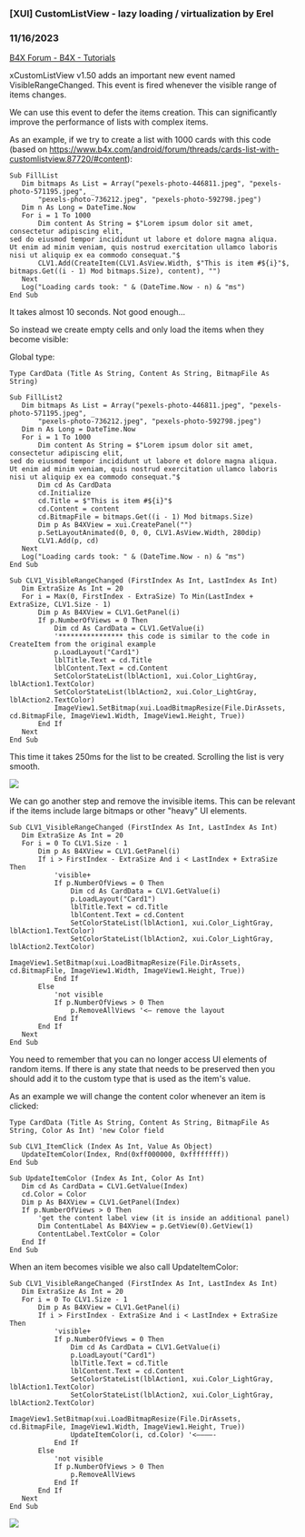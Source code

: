###  [XUI] CustomListView - lazy loading / virtualization by Erel
### 11/16/2023
[B4X Forum - B4X - Tutorials](https://www.b4x.com/android/forum/threads/87930/)

xCustomListView v1.50 adds an important new event named VisibleRangeChanged. This event is fired whenever the visible range of items changes.  
  
We can use this event to defer the items creation. This can significantly improve the performance of lists with complex items.  
  
As an example, if we try to create a list with 1000 cards with this code (based on <https://www.b4x.com/android/forum/threads/cards-list-with-customlistview.87720/#content>):  

```B4X
Sub FillList  
   Dim bitmaps As List = Array("pexels-photo-446811.jpeg", "pexels-photo-571195.jpeg", _  
       "pexels-photo-736212.jpeg", "pexels-photo-592798.jpeg")  
   Dim n As Long = DateTime.Now  
   For i = 1 To 1000  
       Dim content As String = $"Lorem ipsum dolor sit amet,  
consectetur adipiscing elit,  
sed do eiusmod tempor incididunt ut labore et dolore magna aliqua.  
Ut enim ad minim veniam, quis nostrud exercitation ullamco laboris nisi ut aliquip ex ea commodo consequat."$  
       CLV1.Add(CreateItem(CLV1.AsView.Width, $"This is item #${i}"$, bitmaps.Get((i - 1) Mod bitmaps.Size), content), "")  
   Next  
   Log("Loading cards took: " & (DateTime.Now - n) & "ms")  
End Sub
```

  
  
It takes almost 10 seconds. Not good enough…  
  
So instead we create empty cells and only load the items when they become visible:  
  
Global type:  

```B4X
Type CardData (Title As String, Content As String, BitmapFile As String)
```

  
  

```B4X
Sub FillList2  
   Dim bitmaps As List = Array("pexels-photo-446811.jpeg", "pexels-photo-571195.jpeg", _  
       "pexels-photo-736212.jpeg", "pexels-photo-592798.jpeg")  
   Dim n As Long = DateTime.Now  
   For i = 1 To 1000  
       Dim content As String = $"Lorem ipsum dolor sit amet,  
consectetur adipiscing elit,  
sed do eiusmod tempor incididunt ut labore et dolore magna aliqua.  
Ut enim ad minim veniam, quis nostrud exercitation ullamco laboris nisi ut aliquip ex ea commodo consequat."$  
       Dim cd As CardData  
       cd.Initialize  
       cd.Title = $"This is item #${i}"$  
       cd.Content = content  
       cd.BitmapFile = bitmaps.Get((i - 1) Mod bitmaps.Size)  
       Dim p As B4XView = xui.CreatePanel("")  
       p.SetLayoutAnimated(0, 0, 0, CLV1.AsView.Width, 280dip)  
       CLV1.Add(p, cd)  
   Next  
   Log("Loading cards took: " & (DateTime.Now - n) & "ms")  
End Sub  
  
Sub CLV1_VisibleRangeChanged (FirstIndex As Int, LastIndex As Int)  
   Dim ExtraSize As Int = 20  
   For i = Max(0, FirstIndex - ExtraSize) To Min(LastIndex + ExtraSize, CLV1.Size - 1)  
       Dim p As B4XView = CLV1.GetPanel(i)  
       If p.NumberOfViews = 0 Then  
           Dim cd As CardData = CLV1.GetValue(i)  
           '**************** this code is similar to the code in CreateItem from the original example  
           p.LoadLayout("Card1")  
           lblTitle.Text = cd.Title  
           lblContent.Text = cd.Content  
           SetColorStateList(lblAction1, xui.Color_LightGray, lblAction1.TextColor)  
           SetColorStateList(lblAction2, xui.Color_LightGray, lblAction2.TextColor)  
           ImageView1.SetBitmap(xui.LoadBitmapResize(File.DirAssets, cd.BitmapFile, ImageView1.Width, ImageView1.Height, True))  
       End If  
   Next  
End Sub
```

  
This time it takes 250ms for the list to be created. Scrolling the list is very smooth.  
  
![](https://www.b4x.com/basic4android/images/SS-2018-01-04_12.31.51.png)  
  
We can go another step and remove the invisible items. This can be relevant if the items include large bitmaps or other "heavy" UI elements.  
  

```B4X
Sub CLV1_VisibleRangeChanged (FirstIndex As Int, LastIndex As Int)  
   Dim ExtraSize As Int = 20  
   For i = 0 To CLV1.Size - 1  
       Dim p As B4XView = CLV1.GetPanel(i)  
       If i > FirstIndex - ExtraSize And i < LastIndex + ExtraSize Then  
           'visible+  
           If p.NumberOfViews = 0 Then  
               Dim cd As CardData = CLV1.GetValue(i)  
               p.LoadLayout("Card1")  
               lblTitle.Text = cd.Title  
               lblContent.Text = cd.Content  
               SetColorStateList(lblAction1, xui.Color_LightGray, lblAction1.TextColor)  
               SetColorStateList(lblAction2, xui.Color_LightGray, lblAction2.TextColor)  
               ImageView1.SetBitmap(xui.LoadBitmapResize(File.DirAssets, cd.BitmapFile, ImageView1.Width, ImageView1.Height, True))  
           End If  
       Else  
           'not visible  
           If p.NumberOfViews > 0 Then  
               p.RemoveAllViews '<— remove the layout  
           End If  
       End If  
   Next  
End Sub
```

  
  
You need to remember that you can no longer access UI elements of random items. If there is any state that needs to be preserved then you should add it to the custom type that is used as the item's value.  
  
As an example we will change the content color whenever an item is clicked:  

```B4X
Type CardData (Title As String, Content As String, BitmapFile As String, Color As Int) 'new Color field
```

  
  

```B4X
Sub CLV1_ItemClick (Index As Int, Value As Object)  
   UpdateItemColor(Index, Rnd(0xff000000, 0xffffffff))  
End Sub  
  
Sub UpdateItemColor (Index As Int, Color As Int)  
   Dim cd As CardData = CLV1.GetValue(Index)  
   cd.Color = Color  
   Dim p As B4XView = CLV1.GetPanel(Index)  
   If p.NumberOfViews > 0 Then  
       'get the content label view (it is inside an additional panel)  
       Dim ContentLabel As B4XView = p.GetView(0).GetView(1)  
       ContentLabel.TextColor = Color  
   End If  
End Sub
```

  
  
When an item becomes visible we also call UpdateItemColor:  

```B4X
Sub CLV1_VisibleRangeChanged (FirstIndex As Int, LastIndex As Int)  
   Dim ExtraSize As Int = 20  
   For i = 0 To CLV1.Size - 1  
       Dim p As B4XView = CLV1.GetPanel(i)  
       If i > FirstIndex - ExtraSize And i < LastIndex + ExtraSize Then  
           'visible+  
           If p.NumberOfViews = 0 Then  
               Dim cd As CardData = CLV1.GetValue(i)  
               p.LoadLayout("Card1")  
               lblTitle.Text = cd.Title  
               lblContent.Text = cd.Content  
               SetColorStateList(lblAction1, xui.Color_LightGray, lblAction1.TextColor)  
               SetColorStateList(lblAction2, xui.Color_LightGray, lblAction2.TextColor)  
               ImageView1.SetBitmap(xui.LoadBitmapResize(File.DirAssets, cd.BitmapFile, ImageView1.Width, ImageView1.Height, True))  
               UpdateItemColor(i, cd.Color) '<————-  
           End If  
       Else  
           'not visible  
           If p.NumberOfViews > 0 Then  
               p.RemoveAllViews  
           End If  
       End If  
   Next  
End Sub
```

  
  
![](https://www.b4x.com/basic4android/images/SS-2018-01-04_12.58.56.png)